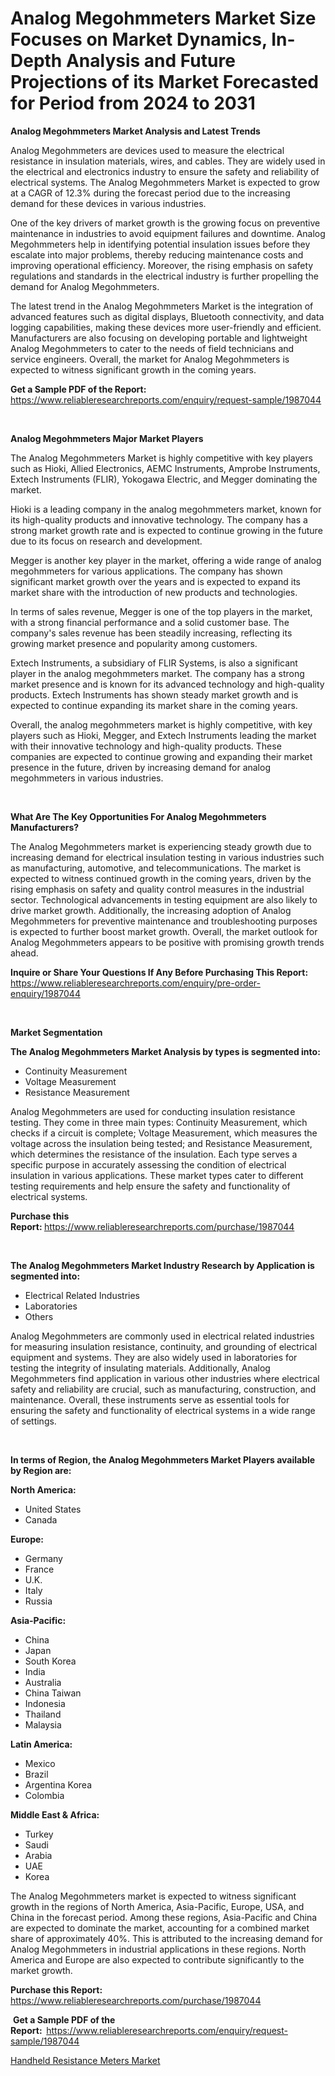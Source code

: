 <p><h1>Analog Megohmmeters Market Size Focuses on Market Dynamics, In-Depth Analysis and Future Projections of its Market Forecasted for Period from 2024 to 2031</h1></p><p><strong>Analog Megohmmeters Market Analysis and Latest Trends</strong></p>
<p><p>Analog Megohmmeters are devices used to measure the electrical resistance in insulation materials, wires, and cables. They are widely used in the electrical and electronics industry to ensure the safety and reliability of electrical systems. The Analog Megohmmeters Market is expected to grow at a CAGR of 12.3% during the forecast period due to the increasing demand for these devices in various industries.</p><p>One of the key drivers of market growth is the growing focus on preventive maintenance in industries to avoid equipment failures and downtime. Analog Megohmmeters help in identifying potential insulation issues before they escalate into major problems, thereby reducing maintenance costs and improving operational efficiency. Moreover, the rising emphasis on safety regulations and standards in the electrical industry is further propelling the demand for Analog Megohmmeters.</p><p>The latest trend in the Analog Megohmmeters Market is the integration of advanced features such as digital displays, Bluetooth connectivity, and data logging capabilities, making these devices more user-friendly and efficient. Manufacturers are also focusing on developing portable and lightweight Analog Megohmmeters to cater to the needs of field technicians and service engineers. Overall, the market for Analog Megohmmeters is expected to witness significant growth in the coming years.</p></p>
<p><strong>Get a Sample PDF of the Report:&nbsp;</strong> <a href="https://www.reliableresearchreports.com/enquiry/request-sample/1987044">https://www.reliableresearchreports.com/enquiry/request-sample/1987044</a></p>
<p>&nbsp;</p>
<p><strong>Analog Megohmmeters Major Market Players</strong></p>
<p><p>The Analog Megohmmeters Market is highly competitive with key players such as Hioki, Allied Electronics, AEMC Instruments, Amprobe Instruments, Extech Instruments (FLIR), Yokogawa Electric, and Megger dominating the market.</p><p>Hioki is a leading company in the analog megohmmeters market, known for its high-quality products and innovative technology. The company has a strong market growth rate and is expected to continue growing in the future due to its focus on research and development.</p><p>Megger is another key player in the market, offering a wide range of analog megohmmeters for various applications. The company has shown significant market growth over the years and is expected to expand its market share with the introduction of new products and technologies.</p><p>In terms of sales revenue, Megger is one of the top players in the market, with a strong financial performance and a solid customer base. The company's sales revenue has been steadily increasing, reflecting its growing market presence and popularity among customers.</p><p>Extech Instruments, a subsidiary of FLIR Systems, is also a significant player in the analog megohmmeters market. The company has a strong market presence and is known for its advanced technology and high-quality products. Extech Instruments has shown steady market growth and is expected to continue expanding its market share in the coming years.</p><p>Overall, the analog megohmmeters market is highly competitive, with key players such as Hioki, Megger, and Extech Instruments leading the market with their innovative technology and high-quality products. These companies are expected to continue growing and expanding their market presence in the future, driven by increasing demand for analog megohmmeters in various industries.</p></p>
<p>&nbsp;</p>
<p><strong>What Are The Key Opportunities For Analog Megohmmeters Manufacturers?</strong></p>
<p><p>The Analog Megohmmeters market is experiencing steady growth due to increasing demand for electrical insulation testing in various industries such as manufacturing, automotive, and telecommunications. The market is expected to witness continued growth in the coming years, driven by the rising emphasis on safety and quality control measures in the industrial sector. Technological advancements in testing equipment are also likely to drive market growth. Additionally, the increasing adoption of Analog Megohmmeters for preventive maintenance and troubleshooting purposes is expected to further boost market growth. Overall, the market outlook for Analog Megohmmeters appears to be positive with promising growth trends ahead.</p></p>
<p><strong>Inquire or Share Your Questions If Any Before Purchasing This Report:</strong> <a href="https://www.reliableresearchreports.com/enquiry/pre-order-enquiry/1987044">https://www.reliableresearchreports.com/enquiry/pre-order-enquiry/1987044</a></p>
<p>&nbsp;</p>
<p><strong>Market Segmentation</strong></p>
<p><strong>The Analog Megohmmeters Market Analysis by types is segmented into:</strong></p>
<p><ul><li>Continuity Measurement</li><li>Voltage Measurement</li><li>Resistance Measurement</li></ul></p>
<p><p>Analog Megohmmeters are used for conducting insulation resistance testing. They come in three main types: Continuity Measurement, which checks if a circuit is complete; Voltage Measurement, which measures the voltage across the insulation being tested; and Resistance Measurement, which determines the resistance of the insulation. Each type serves a specific purpose in accurately assessing the condition of electrical insulation in various applications. These market types cater to different testing requirements and help ensure the safety and functionality of electrical systems.</p></p>
<p><strong>Purchase this Report:&nbsp;</strong><a href="https://www.reliableresearchreports.com/purchase/1987044">https://www.reliableresearchreports.com/purchase/1987044</a></p>
<p>&nbsp;</p>
<p><strong>The Analog Megohmmeters Market Industry Research by Application is segmented into:</strong></p>
<p><ul><li>Electrical Related Industries</li><li>Laboratories</li><li>Others</li></ul></p>
<p><p>Analog Megohmmeters are commonly used in electrical related industries for measuring insulation resistance, continuity, and grounding of electrical equipment and systems. They are also widely used in laboratories for testing the integrity of insulating materials. Additionally, Analog Megohmmeters find application in various other industries where electrical safety and reliability are crucial, such as manufacturing, construction, and maintenance. Overall, these instruments serve as essential tools for ensuring the safety and functionality of electrical systems in a wide range of settings.</p></p>
<p>&nbsp;</p>
<p><strong>In terms of Region, the Analog Megohmmeters Market Players available by Region are:</strong></p>
<p>
    <p> <strong> North America: </strong>
        <ul>
            <li>United States</li>
            <li>Canada</li>
        </ul>
        </p> 
    <p> <strong> Europe: </strong>
        <ul>
            <li>Germany</li>
            <li>France</li>
            <li>U.K.</li>
            <li>Italy</li>
            <li>Russia</li>
        </ul>
        </p> 
    <p> <strong> Asia-Pacific: </strong>
        <ul>
            <li>China</li>
            <li>Japan</li>
            <li>South Korea</li>
            <li>India</li>
            <li>Australia</li>
            <li>China Taiwan</li>
            <li>Indonesia</li>
            <li>Thailand</li>
            <li>Malaysia</li>
        </ul>
        </p> 
    <p> <strong> Latin America: </strong>
        <ul>
            <li>Mexico</li>
            <li>Brazil</li>
            <li>Argentina Korea</li>
            <li>Colombia</li>
        </ul>
        </p> 
    <p> <strong> Middle East & Africa: </strong>
        <ul>
            <li>Turkey</li>
            <li>Saudi</li>
            <li>Arabia</li>
            <li>UAE</li>
            <li>Korea</li>
        </ul>
    </p>
    </p>
<p><p>The Analog Megohmmeters market is expected to witness significant growth in the regions of North America, Asia-Pacific, Europe, USA, and China in the forecast period. Among these regions, Asia-Pacific and China are expected to dominate the market, accounting for a combined market share of approximately 40%. This is attributed to the increasing demand for Analog Megohmmeters in industrial applications in these regions. North America and Europe are also expected to contribute significantly to the market growth.</p></p>
<p><strong>Purchase this Report: </strong><a href="https://www.reliableresearchreports.com/purchase/1987044">https://www.reliableresearchreports.com/purchase/1987044</a></p>
<p>&nbsp;<strong>Get a Sample PDF of the Report:&nbsp;&nbsp;</strong><a href="https://www.reliableresearchreports.com/enquiry/request-sample/1987044">https://www.reliableresearchreports.com/enquiry/request-sample/1987044</a></p>
<p><strong></strong></p>
<p><p><a href="https://github.com/WillieWoodard/Market-Research-Report-List-4/blob/main/handheld-resistance-meters-market.md">Handheld Resistance Meters Market</a></p></p>